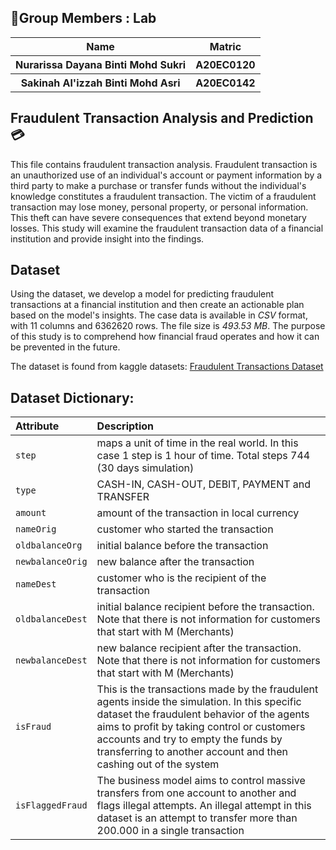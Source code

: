 ## 🥼Group Members : Lab

<table>

<tr>

  <th>Name</th>

  <th>Matric</th>

<tr>  

  <th>Nurarissa Dayana Binti Mohd Sukri</th>

  <th>A20EC0120</th>

 </tr>

 <tr>

   <th>Sakinah Al'izzah Binti Mohd Asri</th> 

   <th>A20EC0142</th>

 </tr>

 </table>
 
## Fraudulent Transaction Analysis and Prediction 💳

This file contains fraudulent transaction analysis. Fraudulent transaction is an unauthorized use of an individual's account or payment information by a third party to make a purchase or transfer funds without the individual's knowledge constitutes a fraudulent transaction. The victim of a fraudulent transaction may lose money, personal property, or personal information. This theft can have severe consequences that extend beyond monetary losses. This study will examine the fraudulent transaction data of a financial institution and provide insight into the findings.

## Dataset

Using the dataset, we develop a model for predicting fraudulent transactions at a financial institution and then create an actionable plan based on the model's insights. The case data is available in *CSV* format, with 11 columns and 6362620 rows. The file size is *493.53 MB*. The purpose of this study is to comprehend how financial fraud operates and how it can be prevented in the future.

The dataset is found from kaggle datasets: [Fraudulent Transactions Dataset](https://www.kaggle.com/datasets/chitwanmanchanda/fraudulent-transactions-data)

## Dataset Dictionary:

|Attribute|Description|
|:--------|:----------|
|`step`|maps a unit of time in the real world. In this case 1 step is 1 hour of time. Total steps 744 (30 days simulation) |
|`type`|CASH-IN, CASH-OUT, DEBIT, PAYMENT and TRANSFER |
|`amount`|amount of the transaction in local currency|
|`nameOrig`|customer who started the transaction|
|`oldbalanceOrg`|initial balance before the transaction|
|`newbalanceOrig`|new balance after the transaction|
|`nameDest`|customer who is the recipient of the transaction|
|`oldbalanceDest`|initial balance recipient before the transaction. Note that there is not information for customers that start with M (Merchants)|
|`newbalanceDest`|new balance recipient after the transaction. Note that there is not information for customers that start with M (Merchants)|
|`isFraud`|This is the transactions made by the fraudulent agents inside the simulation. In this specific dataset the fraudulent behavior of the agents aims to profit by taking control or customers accounts and try to empty the funds by transferring to another account and then cashing out of the system|
|`isFlaggedFraud`|The business model aims to control massive transfers from one account to another and flags illegal attempts. An illegal attempt in this dataset is an attempt to transfer more than 200.000 in a single transaction|
